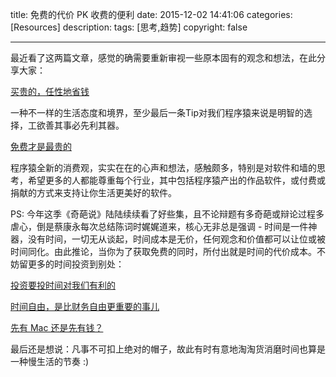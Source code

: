title: 免费的代价 PK 收费的便利
date: 2015-12-02 14:41:06
categories: [Resources]
description:
tags: [思考,趋势]
copyright: false

---

最近看了这两篇文章，感觉的确需要重新审视一些原本固有的观念和想法，在此分享大家：

[买贵的，任性地省钱](http://yaoleifly.com/2015/09/17/%E4%B9%B0%E8%B4%B5%E7%9A%84%EF%BC%8C%E4%BB%BB%E6%80%A7%E5%9C%B0%E7%9C%81%E9%92%B1/)

一种不一样的生活态度和境界，至少最后一条Tip对我们程序猿来说是明智的选择，工欲善其事必先利其器。

[免费才是最贵的](http://dbarobin.com/2015/11/29/the-elegant-consuming-philosophy/)

程序猿全新的消费观，实实在在的心声和想法，感触颇多，特别是对软件和墙的思考，希望更多的人都能尊重每个行业，其中包括程序猿产出的作品软件，或付费或捐献的方式来支持让你生活更美好的软件。

PS: 今年这季《奇葩说》陆陆续续看了好些集，且不论辩题有多奇葩或辩论过程多虐心，倒是蔡康永每次总结陈词时娓娓道来，核心无非总是强调 - 时间是一件神器，没有时间，一切无从谈起，时间成本是无价，任何观念和价值都可以让位或被时间同化。由此推论，当你为了获取免费的同时，所付出就是时间的代价成本。不妨留更多的时间投资到别处：

[投资要投时间对我们有利的](http://mp.weixin.qq.com/s?__biz=MjM5NjM4OTAyMA==&amp;mid=400451588&amp;idx=4&amp;sn=abd8a9184edaa3d086a5dcc2559d7d0c&amp;scene=1&amp;srcid=1125DbRd824X2pW6hSx8xuzv#rd)

[时间自由，是比财务自由更重要的事儿](http://www.jianshu.com/p/12d2e98ac2e0)

[先有 Mac 还是先有钱？](http://macshuo.com/?p=1042)

最后还是想说：凡事不可扣上绝对的帽子，故此有时有意地淘淘货消磨时间也算是一种慢生活的节奏 :)